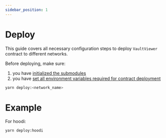 ```yaml
---
sidebar_position: 1
---
```


# Deploy

This guide covers all necessary configuration steps to deploy `VaultViewer` contract to different networks.

Before deploying, make sure:

1. you have [initialized the submodules](../repository/configuration#submodules)
2. you have [set all environment variables required for contract deployment](../repository/configuration#environment-variables)

```bash
yarn deploy:<network_name>
```

# Example

For hoodi:

```bash
yarn deploy:hoodi
```

